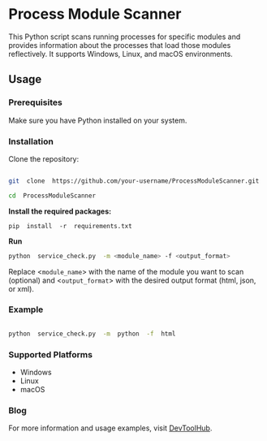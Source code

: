 
# Process Module Scanner

This Python script scans running processes for specific modules and provides information about the processes that load those modules reflectively. It supports Windows, Linux, and macOS environments.

## Usage
### Prerequisites
Make sure you have Python installed on your system.
### Installation
Clone the repository:
```bash

git  clone  https://github.com/your-username/ProcessModuleScanner.git

cd  ProcessModuleScanner
```
**Install  the  required  packages:**
```
pip  install  -r  requirements.txt
```
**Run**
```bash
python  service_check.py  -m <module_name> -f <output_format>
```

Replace <`module_name`> with the name of the module you want to scan (optional) and <`output_format`> with the desired output format (html, json, or xml).  

### Example

```bash

python  service_check.py  -m  python  -f  html

```
### Supported Platforms

 - Windows
 - Linux
 - macOS

### Blog
For more information and usage examples, visit [DevToolHub](https://devtoolhub.com/).
